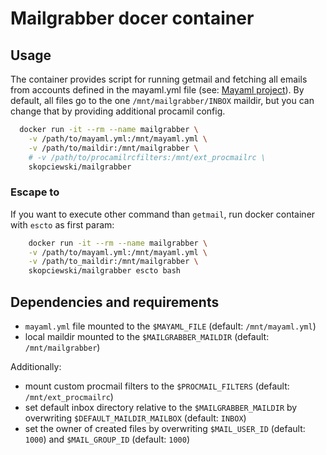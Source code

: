 # Mailgrabber docer container

## Usage

The container provides script for running getmail and fetching all emails from accounts defined in the mayaml.yml file (see: [Mayaml project][mayaml_url]). 
By default, all files go to the one `/mnt/mailgrabber/INBOX` maildir, but you can change that by providing additional procamil config.

```bash
  docker run -it --rm --name mailgrabber \
    -v /path/to/mayaml.yml:/mnt/mayaml.yml \
    -v /path/to/maildir:/mnt/mailgrabber \
    # -v /path/to/procamilrcfilters:/mnt/ext_procmailrc \
    skopciewski/mailgrabber
```

### Escape to

If you want to execute other command than `getmail`, run docker container with `escto` as first param:

```bash
    docker run -it --rm --name mailgrabber \
    -v /path/to/mayaml.yml:/mnt/mayaml.yml \
    -v /path/to_maildir:/mnt/mailgrabber \
    skopciewski/mailgrabber escto bash
```

## Dependencies and requirements

* `mayaml.yml` file mounted to the `$MAYAML_FILE` (default: `/mnt/mayaml.yml`)
* local maildir mounted to the `$MAILGRABBER_MAILDIR` (default: `/mnt/mailgrabber`)

Additionally:

* mount custom procmail filters to the `$PROCMAIL_FILTERS` (default: `/mnt/ext_procmailrc`)
* set default inbox directory relative to the `$MAILGRABBER_MAILDIR` by overwriting `$DEFAULT_MAILDIR_MAILBOX` (default: `INBOX`)
* set the owner of created files by overwriting `$MAIL_USER_ID` (default: `1000`) and `$MAIL_GROUP_ID` (default: `1000`)

[mayaml_url]: https://github.com/skopciewski/mayaml
